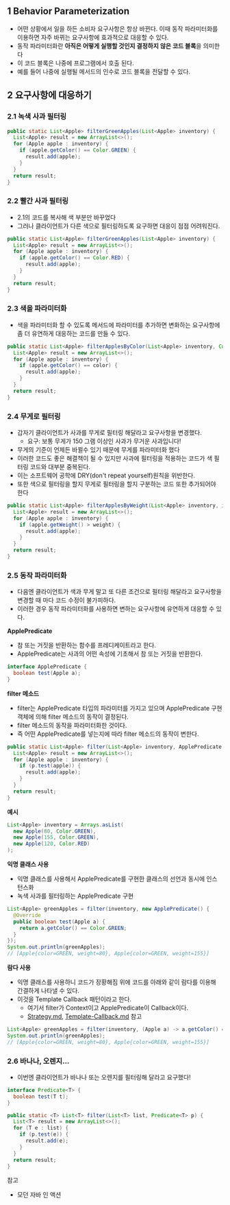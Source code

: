 ## 1 Behavior Parameterization

* 어떤 상황에서 일을 하든 소비자 요구사항은 항상 바뀐다. 이때 동작 파라미터화를 이용하면 자주 바뀌는 요구사항에 효과적으로 대응할 수 있다.
* 동작 파라미터화란 **아직은 어떻게 실행할 것인지 결정하지 않은 코드 블록**을 의미한다
* 이 코드 블록은 나중에 프로그램에서 호출 된다.
* 예를 들어 나중에 실행될 메서드의 인수로 코드 블록을 전달할 수 있다.



## 2 요구사항에 대응하기



### 2.1 녹색 사과 필터링

```java
public static List<Apple> filterGreenApples(List<Apple> inventory) {
  List<Apple> result = new ArrayList<>();
  for (Apple apple : inventory) {
    if (apple.getColor() == Color.GREEN) {
      result.add(apple);
    }
  }
  return result;
}
```



### 2.2 빨간 사과 필터링

* 2.1의 코드를 복사해 색 부분만 바꾸었다
* 그러나 클라이언트가 다른 색으로 필터링하도록 요구하면 대응이 점점 어려워진다.

```java
public static List<Apple> filterGreenApples(List<Apple> inventory) {
  List<Apple> result = new ArrayList<>();
  for (Apple apple : inventory) {
    if (apple.getColor() == Color.RED) {
      result.add(apple);
    }
  }
  return result;
}
```



### 2.3 색을 파라미터화

* 색을 파라미터화 할 수 있도록 메서드에 파라미터를 추가하면 변화하는 요구사항에 좀 더 유연하게 대응하는 코드를 만들 수 있다.

```java
public static List<Apple> filterApplesByColor(List<Apple> inventory, Color color) {
  List<Apple> result = new ArrayList<>();
  for (Apple apple : inventory) {
    if (apple.getColor() == color) {
      result.add(apple);
    }
  }
  return result;
}
```



### 2.4 무게로 필터링

* 갑자기 클라이언트가 사과를 무게로 필터링 해달라고 요구사항을 변경했다.
  * 요구: 보통 무게가 150 그램 이상인 사과가 무거운 사과입니다!
* 무게의 기준이 언제든 바뀔수 있기 때문에 무게를 파라미터화 했다
* 이러한 코드도 좋은 해결책이 될 수 있지만 사과에 필터링을 적용하는 코드가 색 필터링 코드와 대부분 중복된다.
* 이는 소프트웨어 공학에 DRY(don't repeat yourself)원칙을 위반한다.
* 또한 색으로 필터링을 할지 무게로 필터링을 할지 구분하는 코드 또한 추가되어야 한다

```java
public static List<Apple> filterApplesByWeight(List<Apple> inventory, int weight) {
  List<Apple> result = new ArrayList<>();
  for (Apple apple : inventory) {
    if (apple.getWeight() > weight) {
      result.add(apple);
    }
  }
  return result;
}
```



### 2.5 동작 파라미터화

* 다음엔 클라이언트가 색과 무게 말고 또 다른 조건으로 필터링 해달라고 요구사항을 변경할 때 마다 코드 수정이 불가피하다.
* 이러한 경우 동작 파라미터화를 사용하면 변하는 요구사항에 유연하게 대응할 수 있다.

**ApplePredicate**

* 참 또는 거짓을 반환하는 함수를 프레디케이트라고 한다.
* ApplePredicate는 사과의 어떤 속성에 기초해서 참 또는 거짓을 반환한다.

```java
interface ApplePredicate {
  boolean test(Apple a);
}
```

**filter 메소드**

* filter는 ApplePredicate 타입의 파라미터를 가지고 있으며 ApplePredicate 구현 객체에 의해 filter 메소드의 동작이 결정된다.
* filter 메소드의 동작을 파라미터화한 것이다.
* 즉 어떤 ApplePredicate를 넣는지에 따라 filter 메소드의 동작이 변한다.

```java
public static List<Apple> filter(List<Apple> inventory, ApplePredicate p) {
  List<Apple> result = new ArrayList<>();
  for (Apple apple : inventory) {
    if (p.test(apple)) {
      result.add(apple);
    }
  }
  return result;
}
```

**예시**

```java
List<Apple> inventory = Arrays.asList(
  new Apple(80, Color.GREEN),
  new Apple(155, Color.GREEN),
  new Apple(120, Color.RED)
);
```

**익명 클래스 사용**

* 익명 클래스를 사용해서 ApplePredicate를 구현한 클래스의 선언과 동시에 인스턴스화
* 녹색 사과를 필터링하는 ApplePredicate 구현

```java
List<Apple> greenApples = filter(inventory, new ApplePredicate() {
  @Override
  public boolean test(Apple a) {
    return a.getColor() == Color.GREEN;
  }
});
System.out.println(greenApples);
// [Apple{color=GREEN, weight=80}, Apple{color=GREEN, weight=155}]
```

**람다 사용**

* 익명 클래스를 사용하니 코드가 장황해짐 위에 코드를 아래와 같이 람다를 이용해 간결하게 나타낼 수 있다.
* 이것을 Template Callback 패턴이라고 한다.
  * 여기서 filter가 Context이고 ApplePredicate이 Callback이다.
  * [Strategy.md](../../../Design-Pattern/Strategy/Strategy.md), [Template-Callback.md](../../../Design-Pattern/Template-Callback/Template-Callback.md) 참고


```java
List<Apple> greenApples = filter(inventory, (Apple a) -> a.getColor() == Color.GREEN);
System.out.println(greenApples);
// [Apple{color=GREEN, weight=80}, Apple{color=GREEN, weight=155}]
```



### 2.6 바나나, 오렌지...

* 이번엔 클라이언트가 바나나 또는 오렌지를 필터링해 달라고 요구했다!

```java
interface Predicate<T> {
  boolean test(T t);
}
```

```java
public static <T> List<T> filter(List<T> list, Predicate<T> p) {
  List<T> result = new ArrayList<>();
  for (T e : list) {
    if (p.test(e)) {
      result.add(e);
    }
  }
  return result;
}
```



참고

* 모던 자바 인 액션